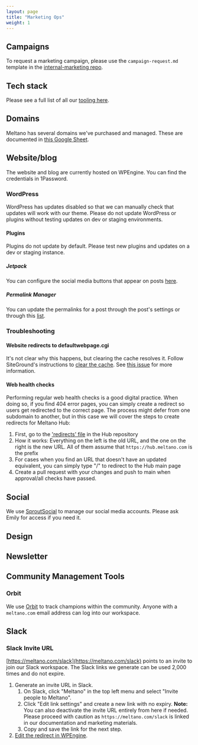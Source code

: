 ```yaml
---
layout: page
title: "Marketing Ops"
weight: 1
---
```


## Campaigns

To request a marketing campaign, please use the `campaign-request.md` template in the [internal-marketing repo](https://github.com/meltano/internal-marketing/blob/main/.github/ISSUE_TEMPLATE/campaign-request.md). 

## Tech stack

Please see a full list of all our [tooling here](/company/tech-stack/).

## Domains

Meltano has several domains we've purchased and managed. These are documented in [this Google Sheet](https://docs.google.com/spreadsheets/d/15f_p0jU1ZaIMPE8_3OTBjM5Uf5_RjtG8EIRUygFVBTM/edit#gid=0).

## Website/blog

The website and blog are currently hosted on WPEngine. You can find the credentials in 1Password.

### WordPress

WordPress has updates disabled so that we can manually check that updates will work with our theme. Please do not update WordPress or plugins without testing updates on dev or staging environments.

#### Plugins

Plugins do not update by default. Please test new plugins and updates on a dev or staging instance.

##### Jetpack

You can configure the social media buttons that appear on posts [here](https://meltano.com/wp-admin/options-general.php?page=sharing).

##### Permalink Manager

You can update the permalinks for a post through the post's settings or through this [list](https://meltano.com/wp-admin/tools.php?page=permalink-manager).

### Troubleshooting

#### Website redirects to defaultwebpage.cgi

It's not clear why this happens, but clearing the cache resolves it. Follow SiteGround's instructions to [clear the cache](https://www.siteground.com/kb/clear-site-cache/). See [this issue](https://gitlab.com/meltano/meltano/-/issues/2886) for more information.

#### Web health checks
Performing regular web health checks is a good digital practice. When doing so, if you find 404 error pages, you can simply create a redirect so users get redirected to the correct page. The process might defer from one subdomain to another, but in this case we will cover the steps to create redirects for Meltano Hub:
1. First, go to the ['redirects' file](https://github.com/meltano/hub/blob/main/_redirects) in the Hub repository
2. How it works: Everything on the left is the old URL, and the one on the right is the new URL. All of them assume that `https://hub.meltano.com` is the prefix
3. For cases when you find an URL that doesn't have an updated equivalent, you can simply type "/" to redirect to the Hub main page
4. Create a pull request with your changes and push to main when approval/all checks have passed.

## Social

We use [SproutSocial](https://sproutsocial.com/) to manage our social media accounts. Please ask Emily for access if you need it.

## Design

## Newsletter

## Community Management Tools

### Orbit

We use [Orbit](https://orbit.love) to track champions within the community. Anyone with a `meltano.com` email address can log into our workspace.

## Slack

### Slack Invite URL

[https://meltano.com/slack](https://meltano.com/slack) points to an invite to join our Slack workspace. The Slack links we generate can be used 2,000 times and do not expire.

1. Generate an invite URL in Slack.
    1. On Slack, click "Meltano" in the top left menu and select "Invite people to Meltano".
    1. Click "Edit link settings" and create a new link with no expiry. **Note:** You can also deactivate the invite URL entirely from here if needed. Please proceed with caution as `https://meltano.com/slack` is linked in our documentation and marketing materials.
    1. Copy and save the link for the next step.
1. [Edit the redirect in WPEngine](/marketing/wpengine#add-or-edit-redirects).
